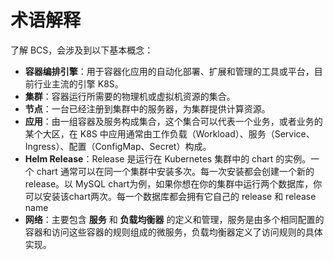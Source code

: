 # 术语解释

了解 BCS，会涉及到以下基本概念：

- **容器编排引擎**：用于容器化应用的自动化部署、扩展和管理的工具或平台，目前行业主流的引擎 K8S。
- **集群**：容器运行所需要的物理机或虚拟机资源的集合。
- **节点**：一台已经注册到集群中的服务器，为集群提供计算资源。
- **应用**：由一组容器及服务构成集合，这个集合可以代表一个业务，或者业务的某个大区，在 K8S 中应用通常由工作负载（Workload）、服务（Service、Ingress）、配置（ConfigMap、Secret）构成。
- **Helm Release**：Release 是运行在 Kubernetes 集群中的 chart 的实例。一个 chart 通常可以在同一个集群中安装多次。每一次安装都会创建一个新的 release。以 MySQL chart为例，如果你想在你的集群中运行两个数据库，你可以安装该chart两次。每一个数据库都会拥有它自己的 release 和 release name
- **网络**：主要包含 **服务** 和 **负载均衡器** 的定义和管理，服务是由多个相同配置的容器和访问这些容器的规则组成的微服务，负载均衡器定义了访问规则的具体实现。
